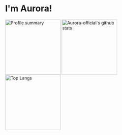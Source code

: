 <h1>I'm Aurora!</h1>
<p>
  <img height="180em" src="https://github-profile-summary-cards.vercel.app/api/cards/profile-details?username=Aurora-official&theme=github" alt="Profile summary" align="center"/>
  <img height="180em" src="https://github-readme-stats.vercel.app/api?username=Aurora-official&show_icons=true&theme=default&count_private=true" alt="Aurora-official's github stats" align="center"/>
  <img height="180em" src="https://github-readme-stats.vercel.app/api/top-langs/?username=Aurora-official&layout=compact" alt="Top Langs" align="center"/>
</p>
